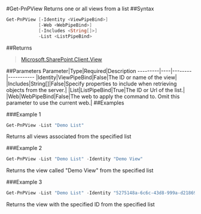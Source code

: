 #Get-PnPView
Returns one or all views from a list
##Syntax
```powershell
Get-PnPView [-Identity <ViewPipeBind>]
            [-Web <WebPipeBind>]
            [-Includes <String[]>]
            -List <ListPipeBind>
```


##Returns
>[Microsoft.SharePoint.Client.View](https://msdn.microsoft.com/en-us/library/microsoft.sharepoint.client.view.aspx)

##Parameters
Parameter|Type|Required|Description
---------|----|--------|-----------
|Identity|ViewPipeBind|False|The ID or name of the view|
|Includes|String[]|False|Specify properties to include when retrieving objects from the server.|
|List|ListPipeBind|True|The ID or Url of the list.|
|Web|WebPipeBind|False|The web to apply the command to. Omit this parameter to use the current web.|
##Examples

###Example 1
```powershell
Get-PnPView -List "Demo List"
```
Returns all views associated from the specified list

###Example 2
```powershell
Get-PnPView -List "Demo List" -Identity "Demo View"
```
Returns the view called "Demo View" from the specified list

###Example 3
```powershell
Get-PnPView -List "Demo List" -Identity "5275148a-6c6c-43d8-999a-d2186989a661"
```
Returns the view with the specified ID from the specified list
